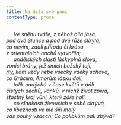 ```yaml
---
title: Na ústa své paní
contentType: prose
---
```


     _Ve sněhu tváře, z něhož bílá jásá,  
pod dvě Slunce a pod dvě růže skryla,  
co nevím, zdali příroda či krása  
z orientálních nachů vytvořila;  
     andělských slastí láskyplná slova,  
vonící brány, jež smích božský tají,  
rty, kam vždy nebe všecky vděky schová,  
co Gráciím, Amorům lásku dají;  
     tolik nadýchá v čase květů v dáli  
čistých dechů, vánků, v nichž život zpívá,  
šťastný kraj vůní, který záře halí,  
     co sladkostí živoucích v sobě skrývá,  
co líbezností ve mě šíří malý  
váš pouhý vzdech: Co polibkům pak zbývá?_

